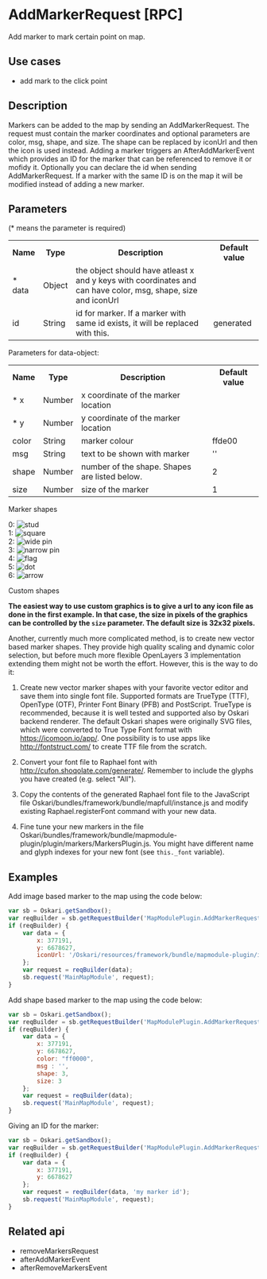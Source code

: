 # AddMarkerRequest [RPC]

Add marker to mark certain point on map.

## Use cases

- add mark to the click point

## Description

Markers can be added to the map by sending an AddMarkerRequest. The request must contain the marker coordinates and 
optional parameters are color, msg, shape, and size. The shape can be replaced by iconUrl and then the icon is used 
instead. Adding a marker triggers an AfterAddMarkerEvent which provides an ID for the marker that can be referenced to 
remove it or mofidy it. Optionally you can declare the id when sending AddMarkerRequest. If a marker with the same ID 
is on the map it will be modified instead of adding a new marker.

## Parameters

(* means the parameter is required)

<table class="table">
<tr>
  <th> Name</th><th> Type</th><th> Description</th><th> Default value</th>
</tr>
<tr>
  <td>* data </td><td> Object </td><td> the object should have atleast x and y keys with coordinates and can have color, msg, shape, size and iconUrl</td><td> </td>
</tr>
<tr>
  <td> id </td><td> String </td><td> id for marker. If a marker with same id exists, it will be replaced with this.</td><td> generated</td>
</tr>
</table>

Parameters for data-object:

<table class="table">
<tr>
  <th> Name</th><th> Type</th><th> Description</th><th> Default value</th>
</tr>
<tr>
  <td>* x</td><td> Number </td><td> x coordinate of the marker location </td><td> </td>
</tr>
<tr>
  <td>* y</td><td> Number </td><td> y coordinate of the marker location </td><td> </td>
</tr>
<tr>
  <td> color </td><td> String </td><td> marker colour </td><td> ffde00 </td>
</tr>
<tr>
  <td> msg </td><td> String </td><td> text to be shown with marker </td><td> '' </td>
</tr>
<tr>
  <td> shape </td><td> Number </td><td> number of the shape. Shapes are listed below. </td><td> 2 </td>
</tr>
<tr>
  <td> size </td><td> Number </td><td> size of the marker </td><td> 1 </td>
</tr>
</table>

Marker shapes

0: ![stud](/images/markers/marker-stud.png)  
1: ![square](/images/markers/marker-square.png)  
2: ![wide pin](/images/markers/marker-pin2.png)  
3: ![narrow pin](/images/markers/marker-pin.png)  
4: ![flag](/images/markers/marker-flag.png)  
5: ![dot](/images/markers/marker-dot.png)  
6: ![arrow](/images/markers/marker-arrow.png) 

Custom shapes

**The easiest way to use custom graphics is to give a url to any icon file as done in the first example. In that case, the 
size in pixels of the graphics can be controlled by the `size` parameter. The default size is 32x32 pixels.**

Another, currently much more complicated method, is to create new vector based marker shapes. They provide high quality 
scaling and dynamic color selection, but before much more flexible OpenLayers 3 implementation extending them might not be 
worth the effort. However, this is the way to do it:

1. Create new vector marker shapes with your favorite vector editor and save them into single font file. Supported formats 
are TrueType (TTF), OpenType (OTF), Printer Font Binary (PFB) and PostScript. TrueType is recommended, because it is well 
tested and supported also by Oskari backend renderer. The default Oskari shapes were originally SVG files, which were 
converted to True Type Font format with https://icomoon.io/app/. One possibility is to use apps like 
http://fontstruct.com/ to create TTF file from the scratch.

2. Convert your font file to Raphael font with http://cufon.shoqolate.com/generate/. Remember to include the glyphs you 
have created (e.g. select "All").

3. Copy the contents of the generated Raphael font file to the JavaScript file 
Oskari/bundles/framework/bundle/mapfull/instance.js and modify existing Raphael.registerFont command with your new data.

4. Fine tune your new markers in the file 
Oskari/bundles/framework/bundle/mapmodule-plugin/plugin/markers/MarkersPlugin.js. You might have different name and glyph 
indexes for your new font (see `this._font` variable).

## Examples

Add image based marker to the map using the code below:
```javascript
var sb = Oskari.getSandbox();
var reqBuilder = sb.getRequestBuilder('MapModulePlugin.AddMarkerRequest');
if (reqBuilder) {
    var data = {
        x: 377191,
        y: 6678627,
        iconUrl: '/Oskari/resources/framework/bundle/mapmodule-plugin/images/marker.png'
    };
    var request = reqBuilder(data);
    sb.request('MainMapModule', request);
}
```

Add shape based marker to the map using the code below:
```javascript
var sb = Oskari.getSandbox();
var reqBuilder = sb.getRequestBuilder('MapModulePlugin.AddMarkerRequest');
if (reqBuilder) {
    var data = {
        x: 377191,
        y: 6678627,
        color: "ff0000",
        msg : '',
        shape: 3,
        size: 3
    };
    var request = reqBuilder(data);
    sb.request('MainMapModule', request);
}
```

Giving an ID for the marker:
```javascript
var sb = Oskari.getSandbox();
var reqBuilder = sb.getRequestBuilder('MapModulePlugin.AddMarkerRequest');
if (reqBuilder) {
    var data = {
        x: 377191,
        y: 6678627
    };
    var request = reqBuilder(data, 'my marker id');
    sb.request('MainMapModule', request);
}
```

## Related api

- removeMarkersRequest
- afterAddMarkerEvent
- afterRemoveMarkersEvent

